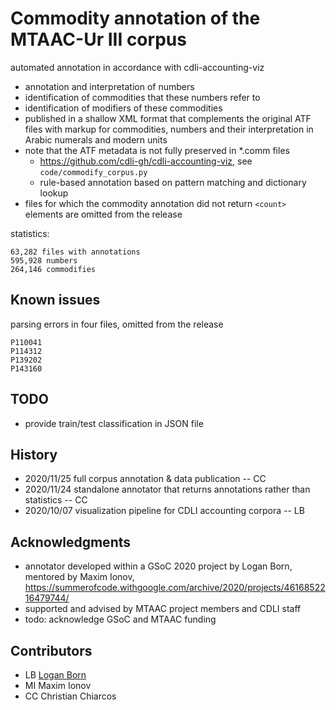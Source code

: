 # Commodity annotation of the MTAAC-Ur III corpus

automated annotation in accordance with cdli-accounting-viz

- annotation and interpretation of numbers
- identification of commodities that these numbers refer to
- identification of modifiers of these commodities
- published in a shallow XML format that complements the original ATF files with markup for commodities, numbers and their interpretation in Arabic numerals and modern units
- note that the ATF metadata is not fully preserved in *.comm files
	- https://github.com/cdli-gh/cdli-accounting-viz, see `code/commodify_corpus.py`
	- rule-based annotation based on pattern matching and dictionary lookup
- files for which the commodity annotation did not return `<count>` elements are omitted from the release

statistics:
	
	63,282 files with annotations
	595,928 numbers
	264,146 commodifies
	
## Known issues

parsing errors in four files, omitted from the release

	P110041
	P114312
	P139202
	P143160

## TODO

- provide train/test classification in JSON file

## History

- 2020/11/25 full corpus annotation & data publication -- CC
- 2020/11/24 standalone annotator that returns annotations rather than statistics -- CC
- 2020/10/07 visualization pipeline for CDLI accounting corpora -- LB

## Acknowledgments

- annotator developed within a GSoC 2020 project by Logan Born, mentored by Maxim Ionov, https://summerofcode.withgoogle.com/archive/2020/projects/4616852216479744/
- supported and advised by MTAAC project members and CDLI staff
- todo: acknowledge GSoC and MTAAC funding

## Contributors

- LB [Logan Born](https://mrlogarithm.github.io/about-me/about.html)
- MI Maxim Ionov
- CC Christian Chiarcos
